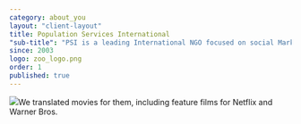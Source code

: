 ```yaml
---
category: about_you
layout: "client-layout"
title: Population Services International
"sub-title": "PSI is a leading International NGO focused on social Marketing and public Health, based in Washington, DC"
since: 2003
logo: zoo_logo.png
order: 1
published: true
---
```


![](//zoo_logo.png)We translated movies for them, including feature films for Netflix and Warner Bros.